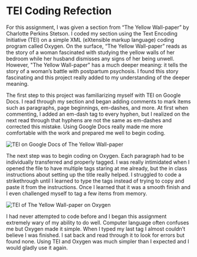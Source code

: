 # TEI Coding Refection 

For this assignment, I was given a section from “The Yellow Wall-paper” by Charlotte Perkins Stetson. I coded my section using the Text Encoding Initiative (TEI) on a simple XML (eXtensible markup language) coding program called Oxygen. On the surface, “The Yellow Wall-paper” reads as the story of a woman fascinated with studying the yellow walls of her bedroom while her husband dismisses any signs of her being unwell. However, "The Yellow Wall-paper" has a much deeper meaning: it tells the story of a woman’s battle with postpartum psychosis. I found this story fascinating and this project really added to my understanding of the deeper meaning. 

The first step to this project was familiarizing myself with TEI on Google Docs. I read through my section and began adding comments to mark items such as paragraphs, page beginnings, em-dashes, and more. At first when commenting, I added an em-dash tag to every hyphen, but I realized on the next read through that hyphens are not the same as em-dashes and corrected this mistake. Using Google Docs really made me more comfortable with the work and prepared me well to begin coding. 

![TEI on Google Docs of The Yellow Wall-paper](https://kelsiesmith.github.io/kelsiesmith/images/GoogleDocsCode.png)

The next step was to begin coding on Oxygen. Each paragraph had to be individually transferred and properly tagged. I was really intimidated when I opened the file to have multiple tags staring at me already, but the in class instructions about setting up the title really helped. I struggled to code a strikethrough until I learned to type the tags instead of trying to copy and paste it from the instructions. Once I learned that it was a smooth finish and I even challenged myself to tag a few items from memory. 

![TEI of The Yellow Wall-paper on Oxygen](https://kelsiesmith.github.io/kelsiesmith/images/OxygenCode.png)

I had never attempted to code before and I began this assignment extremely wary of my ability to do well. Computer language often confuses me but Oxygen made it simple. When I typed my last tag I almost couldn’t believe I was finished. I sat back and read through it to look for errors but found none. Using TEI and Oxygen was much simpler than I expected and I would gladly use it again.
